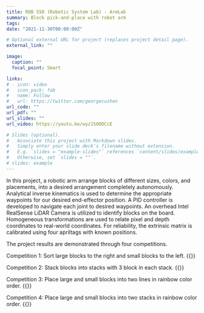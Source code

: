 ```yaml
---
title: ROB 550 (Robotic System Lab) - ArmLab
summary: Block pick-and-place with robot arm
tags:
date: "2021-11-30T00:00:00Z"

# Optional external URL for project (replaces project detail page).
external_link: ""

image:
  caption: ""
  focal_point: Smart

links:
# - icon: video
#   icon_pack: fab
#   name: Follow
#   url: https://twitter.com/georgecushen
url_code: ""
url_pdf: ""
url_slides: ""
url_video: https://youtu.be/wyz150DDCcE

# Slides (optional).
#   Associate this project with Markdown slides.
#   Simply enter your slide deck's filename without extension.
#   E.g. `slides = "example-slides"` references `content/slides/example-slides.md`.
#   Otherwise, set `slides = ""`.
# slides: example
---
```

In this project, a robotic arm arrange blocks of different sizes, colors, and placements,
into a desired arrangement completely autonomously. Analytical inverse kinematics is used to determine the appropriate waypoints for our desired end-effector position. A PID controller is developed to navigate each joint to desired waypoints. An overhead Intel RealSense LiDAR Camera is utilized to identify blocks on the board. Homogeneous transformations are used to relate pixel and depth coordinates to real-world coordinates. For reliability, the extrinsic matrix is calibrated using four apriltags with known positions.

The project results are demonstrated through four competitions.

Competition 1: Sort large blocks to the right and small blocks to the left.
{{<youtube JjvOFVKZ2dA>}}

Competition 2: Stack blocks into stacks with 3 block in each stack.
{{<youtube pSod5o089tE>}}

Competition 3: Place large and small blocks into two lines in rainbow color order. 
{{<youtube wyz150DDCcE>}}

Competition 4: Place large and small blocks into two stacks in rainbow color order. 
{{<youtube w4TPFx0ucxU>}}